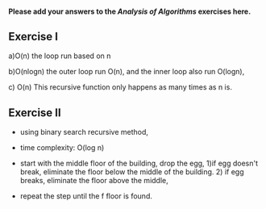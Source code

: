 #### Please add your answers to the **_Analysis of Algorithms_** exercises here.

## Exercise I

a)O(n) the loop run based on n

b)O(nlogn) the outer loop run O(n), and the inner loop also run O(logn),

c) O(n) This recursive function only happens as many times as n is.

## Exercise II

- using binary search recursive method,
- time complexity: O(log n)

- start with the middle floor of the building, drop the egg, 1)if egg doesn't break, eliminate the floor below the middle of the building. 2) if egg breaks, eliminate the floor above the middle,
- repeat the step until the f floor is found.
